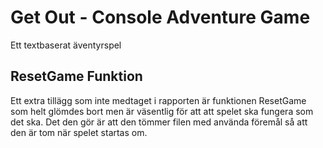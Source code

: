 # Get Out - Console Adventure Game
Ett textbaserat äventyrspel

## ResetGame Funktion
Ett extra tillägg som inte medtaget i rapporten är funktionen ResetGame som helt glömdes bort men är väsentlig för att att spelet ska fungera som det ska. 
Det den gör är att den tömmer filen med använda föremål så att den är tom när spelet startas om. 
